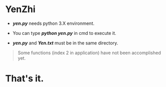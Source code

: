# YenZhi
* **_yen.py_** needs python 3.X environment.

* You can type  **_python yen.py_** in cmd to execute it.

* **_yen.py_** and **_Yen.txt_** must be in the same directory.

>Some functions (index 2 in application) have not been accomplished yet.
# That's it.
